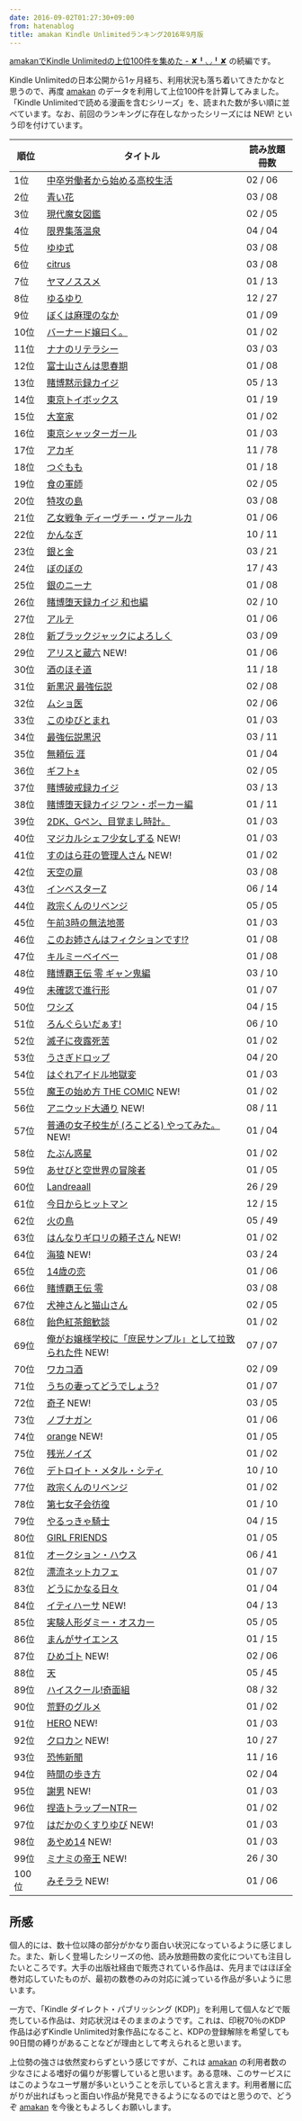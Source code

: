```yaml
---
date: 2016-09-02T01:27:30+09:00
from: hatenablog
title: amakan Kindle Unlimitedランキング2016年9月版
---
```

[amakanでKindle Unlimitedの上位100件を集めた - ✘╹◡╹✘](http://r7kamura.hatenablog.com/entry/2016/08/06/184648) の続編です。

Kindle Unlimitedの日本公開から1ヶ月経ち、利用状況も落ち着いてきたかなと思うので、再度 [amakan](https://amakan.net) のデータを利用して上位100件を計算してみました。「Kindle Unlimitedで読める漫画を含むシリーズ」を、読まれた数が多い順に並べています。なお、前回のランキングに存在しなかったシリーズには NEW! という印を付けています。

| 順位 | タイトル | 読み放題冊数 |
| --- | --- | --- |
| 1位 | [中卒労働者から始める高校生活](https://amakan.net/series/7545) | 02 / 06 |
| 2位 | [青い花](https://amakan.net/series/10524) | 03 / 08 |
| 3位 | [現代魔女図鑑](https://amakan.net/series/5640) | 02 / 05 |
| 4位 | [限界集落温泉](https://amakan.net/series/10406) | 04 / 04 |
| 5位 | [ゆゆ式](https://amakan.net/series/6402) | 03 / 08 |
| 6位 | [citrus](https://amakan.net/series/6201) | 03 / 08 |
| 7位 | [ヤマノススメ](https://amakan.net/series/10806) | 01 / 13 |
| 8位 | [ゆるゆり](https://amakan.net/series/5663) | 12 / 27 |
| 9位 | [ぼくは麻理のなか](https://amakan.net/series/5363) | 01 / 09 |
| 10位 | [バーナード嬢曰く。](https://amakan.net/series/8623) | 01 / 02 |
| 11位 | [ナナのリテラシー](https://amakan.net/series/7123) | 03 / 03 |
| 12位 | [富士山さんは思春期](https://amakan.net/series/5978) | 01 / 08 |
| 13位 | [賭博黙示録カイジ](https://amakan.net/series/10472) | 05 / 13 |
| 14位 | [東京トイボックス](https://amakan.net/series/10821) | 01 / 19 |
| 15位 | [大室家](https://amakan.net/series/24860) | 01 / 02 |
| 16位 | [東京シャッターガール](https://amakan.net/series/10852) | 01 / 03 |
| 17位 | [アカギ](https://amakan.net/series/6599) | 11 / 78 |
| 18位 | [つぐもも](https://amakan.net/series/5684) | 01 / 18 |
| 19位 | [食の軍師](https://amakan.net/series/10459) | 02 / 05 |
| 20位 | [特攻の島](https://amakan.net/series/10567) | 03 / 08 |
| 21位 | [乙女戦争 ディーヴチー・ヴァールカ](https://amakan.net/series/5533) | 01 / 06 |
| 22位 | [かんなぎ](https://amakan.net/series/6181) | 10 / 11 |
| 23位 | [銀と金](https://amakan.net/series/28109) | 03 / 21 |
| 24位 | [ぼのぼの](https://amakan.net/series/10302) | 17 / 43 |
| 25位 | [銀のニーナ](https://amakan.net/series/5826) | 01 / 08 |
| 26位 | [賭博堕天録カイジ 和也編](https://amakan.net/series/8375) | 02 / 10 |
| 27位 | [アルテ](https://amakan.net/series/5651) | 01 / 06 |
| 28位 | [新ブラックジャックによろしく](https://amakan.net/series/11446) | 03 / 09 |
| 29位 | [アリスと蔵六](https://amakan.net/series/29362) NEW! | 01 / 06 |
| 30位 | [酒のほそ道](https://amakan.net/series/4890) | 11 / 18 |
| 31位 | [新黒沢 最強伝説](https://amakan.net/series/5721) | 02 / 08 |
| 32位 | [ムショ医](https://amakan.net/series/11237) | 02 / 06 |
| 33位 | [このゆびとまれ](https://amakan.net/series/10853) | 01 / 03 |
| 34位 | [最強伝説黒沢](https://amakan.net/series/12627) | 03 / 11 |
| 35位 | [無頼伝 涯](https://amakan.net/series/9968) | 01 / 04 |
| 36位 | [ギフト±](https://amakan.net/series/4783) | 02 / 05 |
| 37位 | [賭博破戒録カイジ](https://amakan.net/series/10431) | 03 / 13 |
| 38位 | [賭博堕天録カイジ ワン・ポーカー編](https://amakan.net/series/5018) | 01 / 11 |
| 39位 | [2DK、Gペン、目覚まし時計。](https://amakan.net/series/5507) | 01 / 03 |
| 40位 | [マジカルシェフ少女しずる](https://amakan.net/series/14730) NEW! | 01 / 03 |
| 41位 | [すのはら荘の管理人さん](https://amakan.net/series/6304) NEW! | 01 / 02 |
| 42位 | [天空の扉](https://amakan.net/series/10453) | 03 / 08 |
| 43位 | [インベスターZ](https://amakan.net/series/5000) | 06 / 14 |
| 44位 | [政宗くんのリベンジ](https://amakan.net/series/7760) | 05 / 05 |
| 45位 | [午前3時の無法地帯](https://amakan.net/series/16963) | 01 / 03 |
| 46位 | [このお姉さんはフィクションです!?](https://amakan.net/series/6714) | 01 / 08 |
| 47位 | [キルミーベイベー](https://amakan.net/series/6425) | 01 / 08 |
| 48位 | [賭博覇王伝 零 ギャン鬼編](https://amakan.net/series/8539) | 03 / 10 |
| 49位 | [未確認で進行形](https://amakan.net/series/6612) | 01 / 07 |
| 50位 | [ワシズ](https://amakan.net/series/27920) | 04 / 15 |
| 51位 | [ろんぐらいだぁす!](https://amakan.net/series/4916) | 06 / 10 |
| 52位 | [滅子に夜露死苦](https://amakan.net/series/7441) | 01 / 02 |
| 53位 | [うさぎドロップ](https://amakan.net/series/10511) | 04 / 20 |
| 54位 | [はぐれアイドル地獄変](https://amakan.net/series/10520) | 01 / 03 |
| 55位 | [魔王の始め方 THE COMIC](https://amakan.net/series/5932) NEW! | 01 / 02 |
| 56位 | [アニウッド大通り](https://amakan.net/series/6988) NEW! | 08 / 11 |
| 57位 | [普通の女子校生が (ろこどる) やってみた。](https://amakan.net/series/29332) NEW! | 01 / 04 |
| 58位 | [たぶん惑星](https://amakan.net/series/8242) | 01 / 02 |
| 59位 | [あせびと空世界の冒険者](https://amakan.net/series/5789) | 01 / 05 |
| 60位 | [Landreaall](https://amakan.net/series/5233) | 26 / 29 |
| 61位 | [今日からヒットマン](https://amakan.net/series/10876) | 12 / 15 |
| 62位 | [火の鳥](https://amakan.net/series/12089) | 05 / 49 |
| 63位 | [はんなりギロリの頼子さん](https://amakan.net/series/27781) NEW! | 01 / 02 |
| 64位 | [海猿](https://amakan.net/series/11448) NEW! | 03 / 24 |
| 65位 | [14歳の恋](https://amakan.net/series/10531) | 01 / 06 |
| 66位 | [賭博覇王伝 零](https://amakan.net/series/12684) | 03 / 08 |
| 67位 | [犬神さんと猫山さん](https://amakan.net/series/7664) | 02 / 05 |
| 68位 | [飴色紅茶館歓談](https://amakan.net/series/10561) | 01 / 02 |
| 69位 | [俺がお嬢様学校に「庶民サンプル」として拉致られた件](https://amakan.net/series/29131) NEW! | 07 / 07 |
| 70位 | [ワカコ酒](https://amakan.net/series/5341) | 02 / 09 |
| 71位 | [うちの妻ってどうでしょう?](https://amakan.net/series/8900) | 01 / 07 |
| 72位 | [奇子](https://amakan.net/series/12090) NEW! | 03 / 05 |
| 73位 | [ノブナガン](https://amakan.net/series/10701) | 01 / 06 |
| 74位 | [orange](https://amakan.net/series/6624) NEW! | 01 / 05 |
| 75位 | [残光ノイズ](https://amakan.net/series/28507) | 01 / 02 |
| 76位 | [デトロイト・メタル・シティ](https://amakan.net/series/11648) | 10 / 10 |
| 77位 | [政宗くんのリベンジ](https://amakan.net/series/5642) | 01 / 02 |
| 78位 | [第七女子会彷徨](https://amakan.net/series/5646) | 01 / 10 |
| 79位 | [やるっきゃ騎士](https://amakan.net/series/10578) | 04 / 15 |
| 80位 | [GIRL FRIENDS](https://amakan.net/series/11338) | 01 / 05 |
| 81位 | [オークション・ハウス](https://amakan.net/series/25294) | 06 / 41 |
| 82位 | [漂流ネットカフェ](https://amakan.net/series/10444) | 01 / 07 |
| 83位 | [どうにかなる日々](https://amakan.net/series/10544) | 01 / 04 |
| 84位 | [イティハーサ](https://amakan.net/series/14027) NEW! | 04 / 13 |
| 85位 | [実験人形ダミー・オスカー](https://amakan.net/series/28518) | 05 / 05 |
| 86位 | [まんがサイエンス](https://amakan.net/series/8312) | 01 / 15 |
| 87位 | [ひめゴト](https://amakan.net/series/11610) NEW! | 02 / 06 |
| 88位 | [天](https://amakan.net/series/28118) | 05 / 45 |
| 89位 | [ハイスクール!奇面組](https://amakan.net/series/17000) | 08 / 32 |
| 90位 | [荒野のグルメ](https://amakan.net/series/25176) | 01 / 02 |
| 91位 | [HERO](https://amakan.net/series/24767) NEW! | 01 / 03 |
| 92位 | [クロカン](https://amakan.net/series/14708) NEW! | 10 / 27 |
| 93位 | [恐怖新聞](https://amakan.net/series/14725) | 11 / 16 |
| 94位 | [時間の歩き方](https://amakan.net/series/10685) | 02 / 04 |
| 95位 | [謝男](https://amakan.net/series/20994) NEW! | 01 / 03 |
| 96位 | [捏造トラップーNTRー](https://amakan.net/series/6297) | 01 / 02 |
| 97位 | [はだかのくすりゆび](https://amakan.net/series/11476) NEW! | 01 / 03 |
| 98位 | [あやめ14](https://amakan.net/series/24876) NEW! | 01 / 03 |
| 99位 | [ミナミの帝王](https://amakan.net/series/4892) NEW! | 26 / 30 |
| 100位 | [みそララ](https://amakan.net/series/10093) NEW! | 01 / 06 |

## 所感

個人的には、数十位以降の部分がかなり面白い状況になっているように感じました。また、新しく登場したシリーズの他、読み放題冊数の変化についても注目したいところです。大手の出版社経由で販売されている作品は、先月まではほぼ全巻対応していたものが、最初の数巻のみの対応に減っている作品が多いように思います。

一方で、「Kindle ダイレクト・パブリッシング (KDP)」を利用して個人などで販売している作品は、対応状況はそのままのようです。これは、印税70％のKDP作品は必ずKindle Unlimited対象作品になること、KDPの登録解除を希望しても90日間の縛りがあることなどが理由として考えられると思います。

上位勢の強さは依然変わらずという感じですが、これは [amakan](https://amakan.net) の利用者数の少なさによる嗜好の偏りが影響していると思います。ある意味、このサービスにはこのようなユーザ層が多いということを示していると言えます。利用者層に広がりが出ればもっと面白い作品が発見できるようになるのではと思うので、どうぞ [amakan](https://amakan.net) を今後ともよろしくお願いします。

